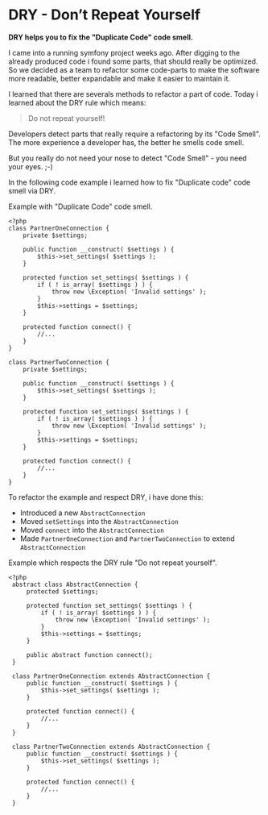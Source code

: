 # DRY - Don’t Repeat Yourself

**DRY helps you to fix the "Duplicate Code" code smell.**

I came into a running symfony project weeks ago. After digging to the already produced code i found some parts, that should really be optimized.
So we decided as a team to refactor some code-parts to make the software more readable, better expandable and make it easier to maintain it.

I learned that there are severals methods to refactor a part of code. Today i learned about the DRY rule which means:
> Do not repeat yourself!

Developers detect parts that really require a refactoring by its "Code Smell". 
The more experience a developer has, the better he smells code smell.

But you really do not need your nose to detect "Code Smell" - you need your eyes. ;-)

In the following code example i learned how to fix "Duplicate code" code smell via DRY.

Example with "Duplicate Code" code smell.

    <?php
    class PartnerOneConnection {
        private $settings;
    
        public function __construct( $settings ) {
            $this->set_settings( $settings );
        }
    
        protected function set_settings( $settings ) {
            if ( ! is_array( $settings ) ) {
                throw new \Exception( 'Invalid settings' );
            }
            $this->settings = $settings;
        }
        
        protected function connect() {
            //...
        }
    }
    
    class PartnerTwoConnection {
        private $settings;
        
        public function __construct( $settings ) {
            $this->set_settings( $settings );
        }
    
        protected function set_settings( $settings ) {
            if ( ! is_array( $settings ) ) {
                throw new \Exception( 'Invalid settings' );
            }
            $this->settings = $settings;
        }
        
        protected function connect() {
            //...
        }
    }
    
To refactor the example and respect DRY, i have done this:
- Introduced a new `AbstractConnection`
- Moved `setSettings` into the `AbstractConnection`
- Moved `connect` into the `AbstractConnection`
- Made `PartnerOneConnection` and `PartnerTwoConnection` to extend `AbstractConnection`
    
Example which respects the DRY rule "Do not repeat yourself".

    <?php 
     abstract class AbstractConnection {
         protected $settings;

         protected function set_settings( $settings ) {
             if ( ! is_array( $settings ) ) {
                 throw new \Exception( 'Invalid settings' );
             }
             $this->settings = $settings;
         }
         
         public abstract function connect();
     }
     
     class PartnerOneConnection extends AbstractConnection {
         public function __construct( $settings ) {
             $this->set_settings( $settings );
         }
         
         protected function connect() {
             //...
         }
     }
     
     class PartnerTwoConnection extends AbstractConnection {
         public function __construct( $settings ) {
             $this->set_settings( $settings );
         }
         
         protected function connect() {
             //...
         }
     }